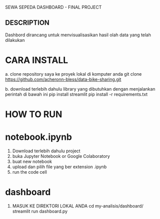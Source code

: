 SEWA SEPEDA DASHBOARD - FINAL PROJECT

## DESCRIPTION

Dashbord dirancang untuk menvisualisasikan hasil olah data yang telah dilakukan


# CARA INSTALL
a. clone repository saya ke proyek lokal di komputer anda
git clone https://github.com/acheronn-bless/data-bike-sharing.git

b. download terlebih dahulu library yang dibutuhkan dengan menjalankan perintah di bawah ini
pip install streamlit
pip install -r requirements.txt


# HOW TO RUN

# notebook.ipynb
1. Download terlebih dahulu project
2. buka   Jupyter Notebook or Google Colaboratory 
3. buat new notebook
4. upload dan pilih file yang ber extension .ipynb
5. run the code cell

# dashboard
1. MASUK KE DIREKTORI LOKAL ANDA
cd my-analisis/dashboard/
streamlit run dashboard.py

#